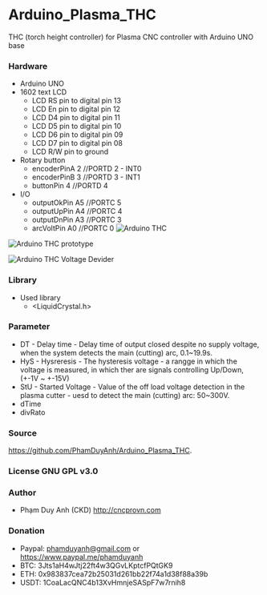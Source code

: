 # Arduino_Plasma_THC
THC (torch height controller) for Plasma CNC controller with Arduino UNO base 

### Hardware
  - Arduino UNO
  - 1602 text LCD
    * LCD RS pin to digital pin 13
    * LCD En pin to digital pin 12
    * LCD D4 pin to digital pin 11
    * LCD D5 pin to digital pin 10
    * LCD D6 pin to digital pin 09
    * LCD D7 pin to digital pin 08
    * LCD R/W pin to ground
  - Rotary button
    * encoderPinA     2 //PORTD 2 - INT0
    * encoderPinB     3 //PORTD 3 - INT1
    * buttonPin       4 //PORTD 4
  - I/O
    * outputOkPin     A5 //PORTC 5
    * outputUpPin     A4 //PORTC 4
    * outputDnPin     A3 //PORTC 3
    * arcVoltPin      A0 //PORTC 0
![Arduino THC](https://github.com/PhamDuyAnh/Arduino_Plasma_THC/blob/master/Arduino-THC.jpg)

![Arduino THC prototype](https://github.com/PhamDuyAnh/Arduino_Plasma_THC/blob/master/Arduino-THC-2.jpg)

![Arduino THC Voltage Devider](https://github.com/PhamDuyAnh/Arduino_Plasma_THC/blob/master/Arduino-THC-VD.jpg)

### Library
  - Used library
    * <LiquidCrystal.h>

### Parameter
  - DT  - Delay time - Delay time of output closed despite no supply voltage, when the system detects the main (cutting) arc, 0.1~19.9s.
  - HyS - Hysreresis - The hysteresis voltage - a rangge in which the voltage is measured, in which ther are signals controlling Up/Down, (+-1V ~ +-15V)
  - StU - Started Voltage - Value of the off load voltage detection in the plasma cutter - uesd to detect the main (cutting) arc: 50~300V.
  - dTime
  - divRato


### Source
<https://github.com/PhamDuyAnh/Arduino_Plasma_THC>.

### License GNU GPL v3.0

### Author
  -  Phạm Duy Anh (CKD) http://cncprovn.com

### Donation
  -  Paypal: phamduyanh@gmail.com or https://www.paypal.me/phamduyanh
  -  BTC: 3Jts1aH4wJtj22ft4w3QGvLKptcfPQtGK9
  -  ETH: 0x983837cea72b25031d261bb22f74a1d38f88a39b
  -  USDT: 1CoaLacQNC4b13XvHmnjeSASpF7w7rnih8
